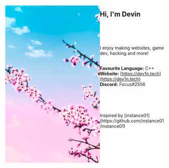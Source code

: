 <p float="left">
  <img src='https://github.com/Focusucof/Focusucof/blob/master/pic.png' width='300' align="left">
  <p float="left">
  <h2>Hi, I'm Devin</h2>
  
  <br>
  <br>
  <br>
  <br>
  I enjoy making websites, game dev, hacking and more!<br><br>

  <b>Favourite Language:</b> C++<br>
  <b>Website:</b> [https://dev1n.tech](https://dev1n.tech)<br>
  <b>Discord:</b> Focus#2556<br>

  <br>
  <br>
  <br>
  <br>
  Inspired by [instance01](https://github.com/instance01/instance01)
  </p>
</p>
